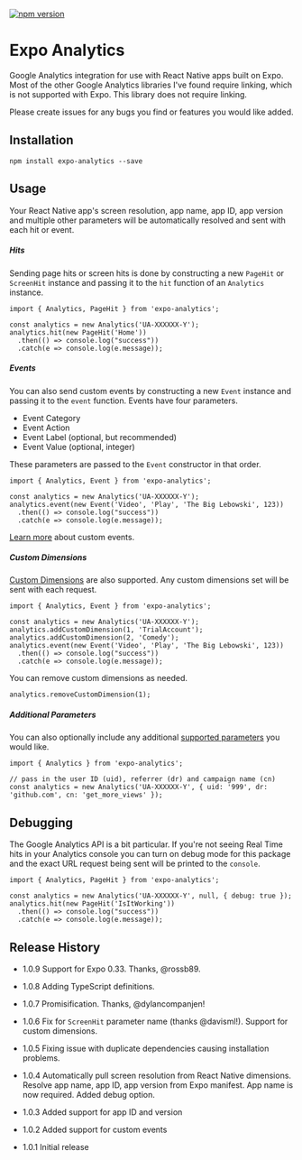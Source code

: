 [![npm version](https://badge.fury.io/js/expo-analytics.png)](https://badge.fury.io/js/expo-analytics)

Expo Analytics
=========

Google Analytics integration for use with React Native apps built on Expo.  Most of the other Google Analytics libraries I've found require linking, which is not supported with Expo.  This library does not require linking.

Please create issues for any bugs you find or features you would like added.

## Installation

```
npm install expo-analytics --save
```

## Usage

Your React Native app's screen resolution, app name, app ID, app version and multiple other parameters will be automatically resolved and sent with each hit or event.

##### Hits 

Sending page hits or screen hits is done by constructing a new `PageHit` or `ScreenHit` instance and passing it to the `hit` function of an `Analytics` instance.

```
import { Analytics, PageHit } from 'expo-analytics';

const analytics = new Analytics('UA-XXXXXX-Y');
analytics.hit(new PageHit('Home'))
  .then(() => console.log("success"))
  .catch(e => console.log(e.message));
```

##### Events

You can also send custom events by constructing a new `Event` instance and passing it to the `event` function.  Events have four parameters. 

* Event Category
* Event Action
* Event Label (optional, but recommended)
* Event Value (optional, integer)

These parameters are passed to the `Event` constructor in that order.  

```
import { Analytics, Event } from 'expo-analytics';

const analytics = new Analytics('UA-XXXXXX-Y');
analytics.event(new Event('Video', 'Play', 'The Big Lebowski', 123))
  .then(() => console.log("success"))
  .catch(e => console.log(e.message));
```

[Learn more](https://support.google.com/analytics/answer/1033068?hl=en) about custom events.

##### Custom Dimensions

[Custom Dimensions](https://developers.google.com/analytics/devguides/collection/protocol/v1/parameters#cd_) are also supported.  Any custom dimensions set will be sent with each request.

```
import { Analytics, Event } from 'expo-analytics';

const analytics = new Analytics('UA-XXXXXX-Y');
analytics.addCustomDimension(1, 'TrialAccount');
analytics.addCustomDimension(2, 'Comedy');
analytics.event(new Event('Video', 'Play', 'The Big Lebowski', 123))
  .then(() => console.log("success"))
  .catch(e => console.log(e.message));
```

You can remove custom dimensions as needed.

```
analytics.removeCustomDimension(1);
```

##### Additional Parameters

You can also optionally include any additional [supported parameters](https://developers.google.com/analytics/devguides/collection/protocol/v1/parameters) you would like.

```
import { Analytics } from 'expo-analytics';

// pass in the user ID (uid), referrer (dr) and campaign name (cn) 
const analytics = new Analytics('UA-XXXXXX-Y', { uid: '999', dr: 'github.com', cn: 'get_more_views' });
```


## Debugging

The Google Analytics API is a bit particular.  If you're not seeing Real Time hits in your Analytics console you can turn on debug mode for this package and the exact URL request being sent will be printed to the `console`.

```
import { Analytics, PageHit } from 'expo-analytics';

const analytics = new Analytics('UA-XXXXXX-Y', null, { debug: true });
analytics.hit(new PageHit('IsItWorking'))
  .then(() => console.log("success"))
  .catch(e => console.log(e.message));
``` 

## Release History

* 1.0.9 Support for Expo 0.33.  Thanks, @rossb89.

* 1.0.8 Adding TypeScript definitions. 

* 1.0.7 Promisification.  Thanks, @dylancompanjen!

* 1.0.6 Fix for `ScreenHit` parameter name (thanks @davisml!).  Support for custom dimensions.

* 1.0.5 Fixing issue with duplicate dependencies causing installation problems.

* 1.0.4 Automatically pull screen resolution from React Native dimensions.  Resolve app name, app ID, app version from Expo manifest.  App name is now required.  Added debug option.

* 1.0.3 Added support for app ID and version

* 1.0.2 Added support for custom events

* 1.0.1 Initial release
